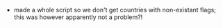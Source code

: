 - made a whole script so we don't get countries with non-existant flags; this was however apparently not a problem?!